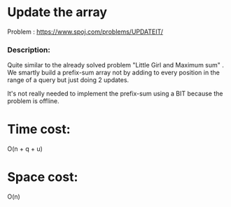 # Update the array
Problem : https://www.spoj.com/problems/UPDATEIT/

### Description:
Quite similar to the already solved problem "Little Girl and Maximum sum"
.
We smartly build a prefix-sum array not by adding to every position in the range of a query but just doing 2 updates.

It's not really needed to implement the prefix-sum using a BIT because the problem is offline.

# Time cost:
O(n + q + u)
# Space cost:
O(n)

